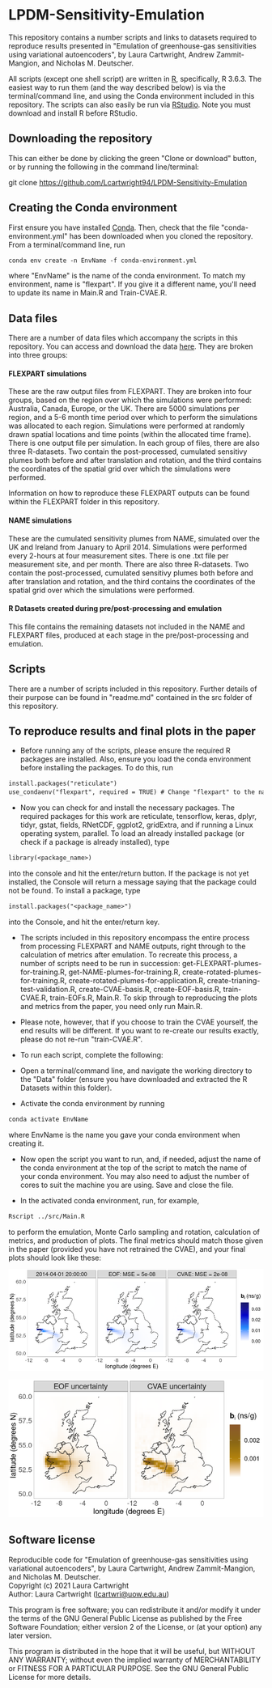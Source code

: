 # LPDM-Sensitivity-Emulation

This repository contains a number scripts and links to datasets required to reproduce results presented in "Emulation of greenhouse-gas sensitivities using variational autoencoders", by Laura Cartwright, Andrew Zammit-Mangion, and Nicholas M. Deutscher.

All scripts (except one shell script) are written in [R](https://www.r-project.org/), specifically, R 3.6.3. The easiest way to run them (and the way described below) is via the terminal/command line, and using the Conda environment included in this repository. The scripts can also easily be run via [RStudio](https://www.rstudio.com/). Note you must download and install R before RStudio.

## Downloading the repository

This can either be done by clicking the green "Clone or download" button, or by running the following in the command line/terminal:

git clone https://github.com/Lcartwright94/LPDM-Sensitivity-Emulation

## Creating the Conda environment

First ensure you have installed [Conda](https://docs.anaconda.com/anaconda/install/index.html). Then, check that the file "conda-environment.yml" has been downloaded when you cloned the repository. From a terminal/command line, run 

```diff
conda env create -n EnvName -f conda-environment.yml 
```

where "EnvName" is the name of the conda environment. To match my environment, name is "flexpart". If you give it a different name, you'll need to update its name in Main.R and Train-CVAE.R. 

## Data files

There are a number of data files which accompany the scripts in this repository. You can access and download the data [here](https://hpc.niasra.uow.edu.au/ckan/dataset/r-data-lpdm-emulation). They are broken into three groups: 

#### FLEXPART simulations

These are the raw output files from FLEXPART. They are broken into four groups, based on the region over which the simulations were performed: Australia, Canada, Europe, or the UK. There are 5000 simulations per region, and a 5-6 month time period over which to perform the simulations was allocated to each region. Simulations were performed at randomly drawn spatial locations and time points (within the allocated time frame). There is one output file per simulation. In each group of files, there are also three R-datasets. Two contain the post-processed, cumulated sensitivy plumes both before and after translation and rotation, and the third contains the coordinates of the spatial grid over which the simulations were performed. 

Information on how to reproduce these FLEXPART outputs can be found within the FLEXPART folder in this repository. 

#### NAME simulations

These are the cumulated sensitivity plumes from NAME, simulated over the UK and Ireland from January to April 2014. Simulations were performed every 2-hours at four measurement sites. There is one .txt file per measurement site, and per month. There are also three R-datasets. Two contain the post-processed, cumulated sensitivy plumes both before and after translation and rotation, and the third contains the coordinates of the spatial grid over which the simulations were performed.

#### R Datasets created during pre/post-processing and emulation

This file contains the remaining datasets not included in the NAME and FLEXPART files, produced at each stage in the pre/post-processing and emulation.

## Scripts

There are a number of scripts included in this repository. Further details of their purpose can be found in "readme.md" contained in the src folder of this repository. 

## To reproduce results and final plots in the paper

* Before running any of the scripts, please ensure the required R packages are installed. Also, ensure you load the conda environment before installing the packages. To do this, run 

```diff 
install.packages("reticulate")
use_condaenv("flexpart", required = TRUE) # Change "flexpart" to the name of your own Conda environment 
```

* Now you can check for and install the necessary packages. The required packages for this work are reticulate, tensorflow, keras, dplyr, tidyr, gstat, fields, RNetCDF, ggplot2, gridExtra, and if running a Linux operating system, parallel. To load an already installed package (or check if a package is already installed), type

```diff
library(<package_name>)
```
into the console and hit the enter/return button. If the package is not yet installed, the Console will return a message saying that the package could not be found. To install a package, type

```diff
install.packages("<package_name>")
```
into the Console, and hit the enter/return key.

* The scripts included in this repository encompass the entire process from processing FLEXPART and NAME outputs, right through to the calculation of metrics after emulation. To recreate this process, a number of scripts need to be run in succession: get-FLEXPART-plumes-for-training.R, get-NAME-plumes-for-training.R, create-rotated-plumes-for-training.R, create-rotated-plumes-for-application.R, create-trianing-test-validation.R, create-CVAE-basis.R, create-EOF-basis.R, train-CVAE.R, train-EOFs.R, Main.R. To skip through to reproducing the plots and metrics from the paper, you need only run Main.R. 

* Please note, however, that if you choose to train the CVAE yourself, the end results will be different. If you want to re-create our results exactly, please do not re-run "train-CVAE.R". 

* To run each script, complete the following:

* Open a terminal/command line, and navigate the working directory to the "Data" folder (ensure you have downloaded and extracted the R Datasets within this folder).  
* Activate the conda environment by running 

```diff
conda activate EnvName
```

where EnvName is the name you gave your conda environment when creating it. 

* Now open the script you want to run, and, if needed, adjust the name of the conda environment at the top of the script to match the name of your conda environment. You may also need to adjust the number of cores to suit the machine you are using. Save and close the file.  

* In the activated conda environment, run, for example, 

```diff
Rscript ../src/Main.R
```

to perform the emulation, Monte Carlo sampling and rotation, calculation of metrics, and production of plots. The final metrics should match those given in the paper (provided you have not retrained the CVAE), and your final plots should look like these:

<a rel="results" href="https://github.com/Lcartwright94/LPDM-Sensitivity-Emulation/blob/main/IMG/facet-503.png"><img alt="Results plot" style="border-width:0" src="https://github.com/Lcartwright94/LPDM-Sensitivity-Emulation/blob/main/IMG/facet-503.png" /></a>

<a rel="results" href="https://github.com/Lcartwright94/LPDM-Sensitivity-Emulation/blob/main/IMG/facet-503-uncertainty.png"><img alt="Results plot" style="border-width:0" src="https://github.com/Lcartwright94/LPDM-Sensitivity-Emulation/blob/main/IMG/facet-503-uncertainty.png" /></a>



## Software license

Reproducible code for "Emulation of greenhouse-gas sensitivities using variational autoencoders", by Laura Cartwright, Andrew Zammit-Mangion, and Nicholas M. Deutscher.  
Copyright (c) 2021 Laura Cartwright  
Author: Laura Cartwright (lcartwri@uow.edu.au)

This program is free software; you can redistribute it and/or modify it under the terms of the GNU General Public License as published by the Free Software Foundation; either version 2 of the License, or (at your option) any later version.

This program is distributed in the hope that it will be useful, but WITHOUT ANY WARRANTY; without even the implied warranty of MERCHANTABILITY or FITNESS FOR A PARTICULAR PURPOSE.  See the GNU General Public License for more details.
